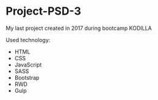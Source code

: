 # Project-PSD-3

My last project created in 2017 during bootcamp KODILLA

Used technology:

- HTML
- CSS
- JavaScript
- SASS
- Bootstrap
- RWD
- Gulp

